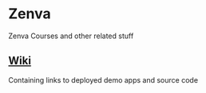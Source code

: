 # Zenva
Zenva Courses and other related stuff

## [Wiki](https://github.com/Seppo007/Zenva/wiki)
Containing links to deployed demo apps and source code

